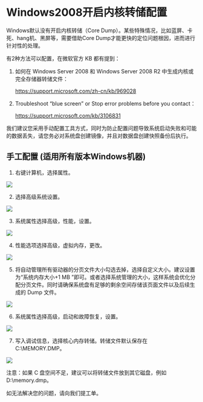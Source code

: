 # Windows2008开启内核转储配置
Windows默认没有开启内核转储（Core Dump）。某些特殊情况，比如蓝屏、卡死、hang机、黑屏等，需要借助Core Dump才能更快的定位问题根因，进而进行针对性的处理。

有2种方法可以配置，在微软官方 KB 都有提到：

1. 如何在 Windows Server 2008 和 Windows Server 2008 R2 中生成内核或完全存储器转储文件：

   https://support.microsoft.com/zh-cn/kb/969028

2. Troubleshoot “blue screen” or Stop error problems before you contact：

   https://support.microsoft.com/kb/3106831

我们建议您采用手动配置工具方式，同时为防止配置问题导致系统启动失败和可能的数据丢失，请您务必对系统盘创建镜像，并且对数据盘创建快照备份后执行。

## 手工配置 (适用所有版本Windows机器)

1. 右键计算机，选择属性。

![](../../../../../image/Elastic-Compute/Virtual-Machine/Windows/windows2008%E5%BC%80%E5%90%AF%E5%86%85%E6%A0%B8%E8%BD%AC%E5%82%A8%E9%85%8D%E7%BD%AE01.png)

2. 选择高级系统设置。

![](../../../../../image/Elastic-Compute/Virtual-Machine/Windows/windows2008%E5%BC%80%E5%90%AF%E5%86%85%E6%A0%B8%E8%BD%AC%E5%82%A8%E9%85%8D%E7%BD%AE02.png)

3. 系统属性选择高级，性能，设置。

![](../../../../../image/Elastic-Compute/Virtual-Machine/Windows/windows2008%E5%BC%80%E5%90%AF%E5%86%85%E6%A0%B8%E8%BD%AC%E5%82%A8%E9%85%8D%E7%BD%AE03.png)

4. 性能选项选择高级，虚拟内存，更改。

![](../../../../../image/Elastic-Compute/Virtual-Machine/Windows/windows2008%E5%BC%80%E5%90%AF%E5%86%85%E6%A0%B8%E8%BD%AC%E5%82%A8%E9%85%8D%E7%BD%AE04.png)

5. 将自动管理所有驱动器的分页文件大小勾选去掉，选择自定义大小。建议设置为“系统内存大小+1 MB ”即可。或者选择系统管理的大小，这样系统会优化分配分页文件。同时请确保系统盘有足够的剩余空间存储该页面文件以及后续生成的 Dump 文件。

![](../../../../../image/Elastic-Compute/Virtual-Machine/Windows/windows2008%E5%BC%80%E5%90%AF%E5%86%85%E6%A0%B8%E8%BD%AC%E5%82%A8%E9%85%8D%E7%BD%AE05.png)

6. 系统属性选择高级，启动和故障恢复，设置。

![](../../../../../image/Elastic-Compute/Virtual-Machine/Windows/windows2008%E5%BC%80%E5%90%AF%E5%86%85%E6%A0%B8%E8%BD%AC%E5%82%A8%E9%85%8D%E7%BD%AE06.png)

7. 写入调试信息，选择核心内存转储。转储文件默认保存在C:\MEMORY.DMP。

![](../../../../../image/Elastic-Compute/Virtual-Machine/Windows/windows2008%E5%BC%80%E5%90%AF%E5%86%85%E6%A0%B8%E8%BD%AC%E5%82%A8%E9%85%8D%E7%BD%AE07.png)

注意：如果 C 盘空间不足，建议可以将转储文件放到其它磁盘，例如 D:\memory.dmp。

如无法解决您的问题，请向我们提工单。
